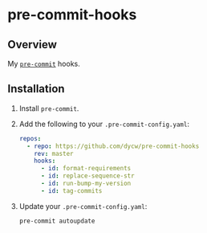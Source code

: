 # pre-commit-hooks

## Overview

My [`pre-commit`](https://pre-commit.com/) hooks.

## Installation

1. Install `pre-commit`.

1. Add the following to your `.pre-commit-config.yaml`:

   ```yaml
   repos:
     - repo: https://github.com/dycw/pre-commit-hooks
       rev: master
       hooks:
         - id: format-requirements
         - id: replace-sequence-str
         - id: run-bump-my-version
         - id: tag-commits
   ```

1. Update your `.pre-commit-config.yaml`:

   ```bash
   pre-commit autoupdate
   ```
